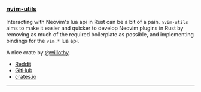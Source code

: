 <h3 id="new-nvim-utils">
  <a href="#new-nvim-utils">
    <span class="icon-text">
      <span class="icon">
        <i class="fa-solid fa-book"></i>
      </span>
    </span>
    <span>nvim-utils</span>
  </a>
</h3>

Interacting with Neovim's lua api in Rust can be a bit of a pain. `nvim-utils` aims to make it easier and quicker to 
develop Neovim plugins in Rust by removing as much of the required boilerplate as possible, and implementing bindings 
for the `vim.*` lua api.

A nice crate by [@willothy](https://github.com/willothy).

- [Reddit](https://www.reddit.com/r/neovim/comments/11ai3kz/announcing_nvimutils_a_new_library_for_building/)
- [GitHub](https://github.com/willothy/nvim-utils)
- [crates.io](https://crates.io/crates/nvim-utils)

---
